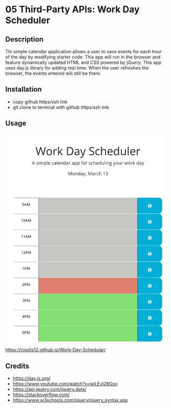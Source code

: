 # 05 Third-Party APIs: Work Day Scheduler

## Description
Thi simple calendar application allows a user to save events for each hour of the day by modifying starter code. This app will run in the browser and feature dynamically updated HTML and CSS powered by jQuery. This app uses day.js library for adding real time. When the user refreshes the browser, the events entered will still be there. 


## Installation
- copy github https/ssh link
- git clone to terminal with github https/ssh link

## Usage

![Wepage screenshot](calendarScreenshot.png)

https://cjsolis12.github.io/Work-Day-Schedular/

## Credits
- https://day.js.org/
- https://www.youtube.com/watch?v=wiLEvI28Gso
- https://api.jquery.com/jquery.data/
- https://stackoverflow.com/
- https://www.w3schools.com/jquery/jquery_syntax.asp



